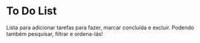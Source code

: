 # To Do List

Lista para adicionar tarefas para fazer, marcar concluída e excluir. Podendo também pesquisar, filtrar e ordena-lás!
